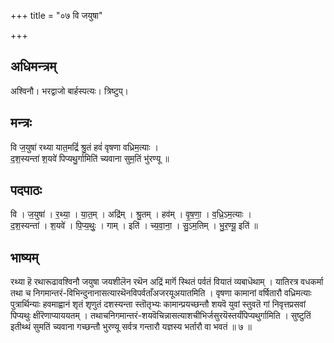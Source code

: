 +++
title = "०७ वि जयुषा"

+++
## अधिमन्त्रम्
अश्विनौ। भरद्वाजो बार्हस्पत्यः। त्रिष्टुप्।

## मन्त्रः
वि ज॒युषा॑ रथ्या यात॒मद्रिं॑ श्रु॒तं हवं॑ वृषणा वध्रिम॒त्याः ।  
द॒श॒स्यन्ता॑ श॒यवे॑ पिप्यथु॒र्गामिति॑ च्यवाना सुम॒तिं भु॑रण्यू ॥

## पदपाठः
वि । ज॒युषा॑ । र॒थ्या॒ । या॒त॒म् । अद्रि॑म् । श्रु॒तम् । हव॑म् । वृ॒ष॒णा॒ । व॒ध्रि॒ऽम॒त्याः ।  
द॒श॒स्यन्ता॑ । श॒यवे॑ । पि॒प्य॒थुः॒ । गाम् । इति॑ । च्य॒वा॒ना॒ । सु॒ऽम॒तिम् । भु॒र॒ण्यू॒ इति॑ ॥

## भाष्यम्
रथ्या हॆ रथारूढावश्विनौ जयुषा जयशीलॆन रथॆन अद्रिं मार्गॆ स्थितं पर्वतं वियातं व्यबाधॆथाम् । यातिरत्र वधकर्मा तथा च निगमान्तरं-विभिन्दुनानासत्यारथॆनविपर्वताँअजरयूअयातमिति । वृषणा कामानां वर्षितारौ वध्रिमत्याः पुत्रार्थिन्याः हवमाह्वानं शृतं शृणुतं दशस्यन्ता स्तॊतृभ्यः कामान्प्रयच्छन्तौ शयवॆ युवां स्तुवतॆ गां निवृत्तप्रसवां पिप्यथुः क्षीरॆणाप्याययतम् । तथाचनिगमान्तरं-शयवॆचिन्नासत्याशचीभिर्जसुरयॆस्तर्यंपिप्यथुर्गामिति । सुष्टुतिं इतीथ्थं सुमतिं च्यवाना गच्छन्तौ भुरण्यू सर्वत्र गन्तारौ यज्ञस्य भर्तारौ वा भवतं ॥ ७ ॥